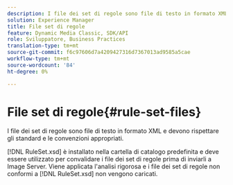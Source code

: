 ```yaml
---
description: I file dei set di regole sono file di testo in formato XML e devono rispettare gli standard e le convenzioni appropriati.
solution: Experience Manager
title: File set di regole
feature: Dynamic Media Classic, SDK/API
role: Sviluppatore, Business Practices
translation-type: tm+mt
source-git-commit: f6c97606d7a4209427316d7367013ad9585a5cae
workflow-type: tm+mt
source-wordcount: '84'
ht-degree: 0%

---
```



# File set di regole{#rule-set-files}

I file dei set di regole sono file di testo in formato XML e devono rispettare gli standard e le convenzioni appropriati.

[!DNL RuleSet.xsd] è installato nella cartella di catalogo predefinita e deve essere utilizzato per convalidare i file dei set di regole prima di inviarli a Image Server. Viene applicata l&#39;analisi rigorosa e i file dei set di regole non conformi a [!DNL RuleSet.xsd] non vengono caricati.
